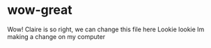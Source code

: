 # wow-great

Wow! Claire is so right, we can change this file here
Lookie lookie Im making a change on my computer
